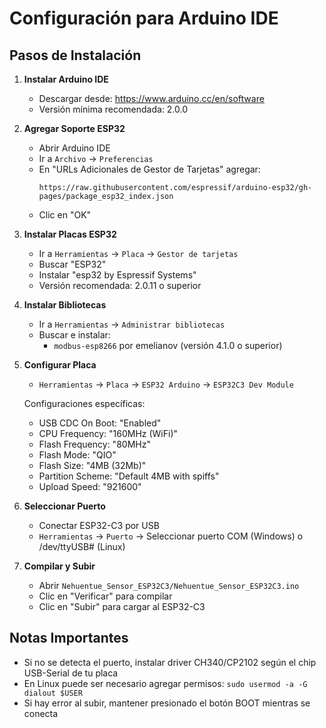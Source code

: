 # Configuración para Arduino IDE

## Pasos de Instalación

1. **Instalar Arduino IDE**
   - Descargar desde: https://www.arduino.cc/en/software
   - Versión mínima recomendada: 2.0.0

2. **Agregar Soporte ESP32**
   - Abrir Arduino IDE
   - Ir a `Archivo` → `Preferencias`
   - En "URLs Adicionales de Gestor de Tarjetas" agregar:
     ```
     https://raw.githubusercontent.com/espressif/arduino-esp32/gh-pages/package_esp32_index.json
     ```
   - Clic en "OK"

3. **Instalar Placas ESP32**
   - Ir a `Herramientas` → `Placa` → `Gestor de tarjetas`
   - Buscar "ESP32"
   - Instalar "esp32 by Espressif Systems"
   - Versión recomendada: 2.0.11 o superior

4. **Instalar Bibliotecas**
   - Ir a `Herramientas` → `Administrar bibliotecas`
   - Buscar e instalar:
     - `modbus-esp8266` por emelianov (versión 4.1.0 o superior)

5. **Configurar Placa**
   - `Herramientas` → `Placa` → `ESP32 Arduino` → `ESP32C3 Dev Module`
   
   Configuraciones específicas:
   - USB CDC On Boot: "Enabled"
   - CPU Frequency: "160MHz (WiFi)"
   - Flash Frequency: "80MHz"
   - Flash Mode: "QIO"
   - Flash Size: "4MB (32Mb)"
   - Partition Scheme: "Default 4MB with spiffs"
   - Upload Speed: "921600"

6. **Seleccionar Puerto**
   - Conectar ESP32-C3 por USB
   - `Herramientas` → `Puerto` → Seleccionar puerto COM (Windows) o /dev/ttyUSB# (Linux)

7. **Compilar y Subir**
   - Abrir `Nehuentue_Sensor_ESP32C3/Nehuentue_Sensor_ESP32C3.ino`
   - Clic en "Verificar" para compilar
   - Clic en "Subir" para cargar al ESP32-C3

## Notas Importantes

- Si no se detecta el puerto, instalar driver CH340/CP2102 según el chip USB-Serial de tu placa
- En Linux puede ser necesario agregar permisos: `sudo usermod -a -G dialout $USER`
- Si hay error al subir, mantener presionado el botón BOOT mientras se conecta
